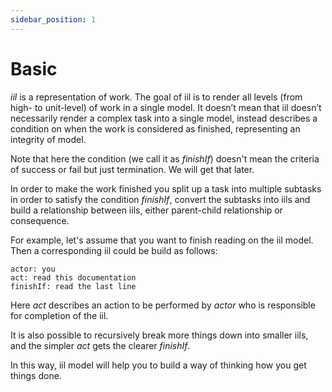 ```yaml
---
sidebar_position: 1
---
```


# Basic

*iil* is a representation of work. The goal of iil is to render all levels (from high- to unit-level) of work in a single model. It doesn’t mean that iil doesn’t necessarily render a complex task into a single model, instead describes a condition on when the work is considered as finished, representing an integrity of model. 

Note that here the condition (we call it as *finishIf*) doesn't mean the criteria of success or fail but just termination. We will get that later.

In order to make the work finished you split up a task into multiple subtasks in order to satisfy the condition *finishIf*, convert the subtasks into iils and build a relationship between iils, either parent-child relationship or consequence. 

For example, let's assume that you want to finish reading on the iil model. Then a corresponding iil could be build as follows:

```
actor: you
act: read this documentation
finishIf: read the last line
```

Here *act* describes an action to be performed by *actor* who is responsible for completion of the iil.

It is also possible to recursively break more things down into smaller iils, and the simpler *act* gets the clearer *finishIf*.

In this way, iil model will help you to build a way of thinking how you get things done.

